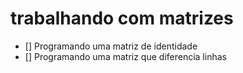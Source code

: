 # trabalhando com matrizes

- [] Programando uma matriz de identidade
- [] Programando uma matriz que diferencia linhas